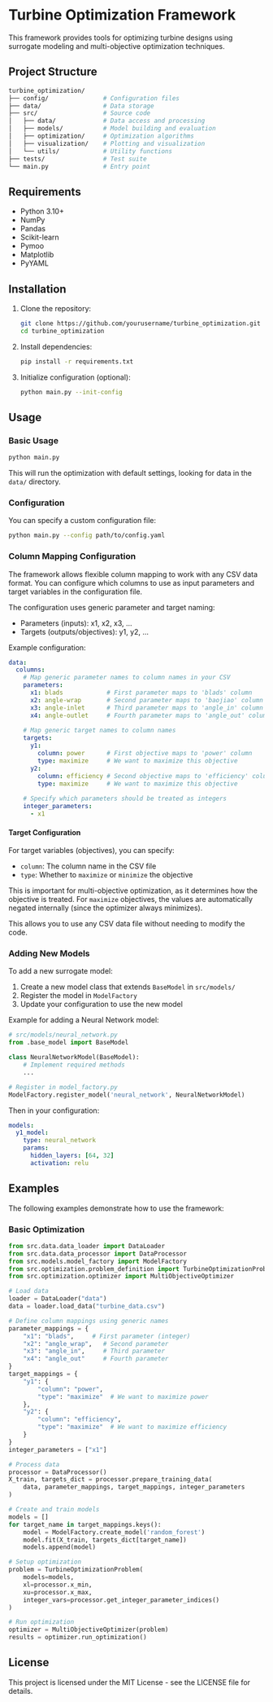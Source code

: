 # Turbine Optimization Framework

This framework provides tools for optimizing turbine designs using surrogate modeling and multi-objective optimization techniques.

## Project Structure

```bash
turbine_optimization/
├── config/               # Configuration files
├── data/                 # Data storage
├── src/                  # Source code
│   ├── data/             # Data access and processing
│   ├── models/           # Model building and evaluation
│   ├── optimization/     # Optimization algorithms
│   ├── visualization/    # Plotting and visualization
│   └── utils/            # Utility functions
├── tests/                # Test suite
└── main.py               # Entry point
```

## Requirements

- Python 3.10+
- NumPy
- Pandas
- Scikit-learn
- Pymoo
- Matplotlib
- PyYAML

## Installation

1. Clone the repository:

   ```bash
   git clone https://github.com/yourusername/turbine_optimization.git
   cd turbine_optimization
   ```

2. Install dependencies:

   ```bash
   pip install -r requirements.txt
   ```

3. Initialize configuration (optional):

   ```bash
   python main.py --init-config
   ```

## Usage

### Basic Usage

```bash
python main.py
```

This will run the optimization with default settings, looking for data in the `data/` directory.

### Configuration

You can specify a custom configuration file:

```bash
python main.py --config path/to/config.yaml
```

### Column Mapping Configuration

The framework allows flexible column mapping to work with any CSV data format. You can configure which columns to use as input parameters and target variables in the configuration file.

The configuration uses generic parameter and target naming:

- Parameters (inputs): x1, x2, x3, ...
- Targets (outputs/objectives): y1, y2, ...

Example configuration:

```yaml
data:
  columns:
    # Map generic parameter names to column names in your CSV
    parameters:
      x1: blads            # First parameter maps to 'blads' column
      x2: angle-wrap       # Second parameter maps to 'baojiao' column
      x3: angle-inlet      # Third parameter maps to 'angle_in' column
      x4: angle-outlet     # Fourth parameter maps to 'angle_out' column
    
    # Map generic target names to column names
    targets:
      y1:
        column: power      # First objective maps to 'power' column
        type: maximize     # We want to maximize this objective
      y2:
        column: efficiency # Second objective maps to 'efficiency' column
        type: maximize     # We want to maximize this objective
    
    # Specify which parameters should be treated as integers
    integer_parameters:
      - x1
```

#### Target Configuration

For target variables (objectives), you can specify:

- `column`: The column name in the CSV file
- `type`: Whether to `maximize` or `minimize` the objective

This is important for multi-objective optimization, as it determines how the objective is treated. For `maximize` objectives, the values are automatically negated internally (since the optimizer always minimizes).

This allows you to use any CSV data file without needing to modify the code.

### Adding New Models

To add a new surrogate model:

1. Create a new model class that extends `BaseModel` in `src/models/`
2. Register the model in `ModelFactory`
3. Update your configuration to use the new model

Example for adding a Neural Network model:

```python
# src/models/neural_network.py
from .base_model import BaseModel

class NeuralNetworkModel(BaseModel):
    # Implement required methods
    ...

# Register in model_factory.py
ModelFactory.register_model('neural_network', NeuralNetworkModel)
```

Then in your configuration:

```yaml
models:
  y1_model:
    type: neural_network
    params:
      hidden_layers: [64, 32]
      activation: relu
```

## Examples

The following examples demonstrate how to use the framework:

### Basic Optimization

```python
from src.data.data_loader import DataLoader
from src.data.data_processor import DataProcessor
from src.models.model_factory import ModelFactory
from src.optimization.problem_definition import TurbineOptimizationProblem
from src.optimization.optimizer import MultiObjectiveOptimizer

# Load data
loader = DataLoader("data")
data = loader.load_data("turbine_data.csv")

# Define column mappings using generic names
parameter_mappings = {
    "x1": "blads",     # First parameter (integer)
    "x2": "angle_wrap",   # Second parameter
    "x3": "angle_in",     # Third parameter
    "x4": "angle_out"     # Fourth parameter
}
target_mappings = {
    "y1": {
        "column": "power",
        "type": "maximize"  # We want to maximize power
    },
    "y2": {
        "column": "efficiency",
        "type": "maximize"  # We want to maximize efficiency
    }
}
integer_parameters = ["x1"]

# Process data
processor = DataProcessor()
X_train, targets_dict = processor.prepare_training_data(
    data, parameter_mappings, target_mappings, integer_parameters
)

# Create and train models
models = []
for target_name in target_mappings.keys():
    model = ModelFactory.create_model('random_forest')
    model.fit(X_train, targets_dict[target_name])
    models.append(model)

# Setup optimization
problem = TurbineOptimizationProblem(
    models=models,
    xl=processor.x_min,
    xu=processor.x_max,
    integer_vars=processor.get_integer_parameter_indices()
)

# Run optimization
optimizer = MultiObjectiveOptimizer(problem)
results = optimizer.run_optimization()
```

## License

This project is licensed under the MIT License - see the LICENSE file for details.
